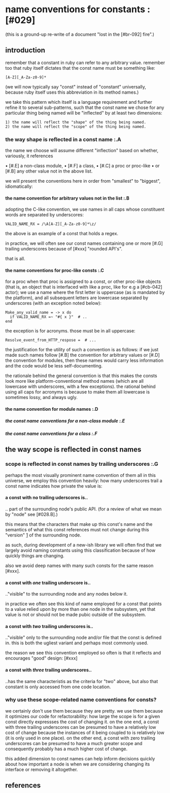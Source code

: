 # name conventions for constants :[#029]

(this is a ground-up re-write of a document "lost in the [#br-092] fire".)

## introduction

remember that a constant in ruby can refer to any arbitrary value.
remember too that ruby itself dictates that the const name must be
something like:

    [A-Z][_A-Za-z0-9]*

(we will now typically say "const" instead of "constant" universally,
because ruby itself uses this abbreviation in its method names.)


we take this pattern which itself is a language requirement and further
refine it to several sub-patterns, such that the const name we chose for
any particular thing being named will be "inflected" by at least two
dimensions:

    1) the name will reflect the "shape" of the thing being named.
    2) the name will reflect the "scope" of the thing being named.


### the way shape is reflected in a const name :.A

the name we choose will assume different "inflection" based on whether,
variously, it references

  • [#.E] a non-class module,
  • [#.F] a class,
  • [#.C] a proc or proc-like
  • or [#.B] any other value not in the above list.

we will present the conventions here in order from "smallest" to "biggest",
idiomatically:




#### the name convention for arbitrary values not in the list :.B

adopting the C-like convention, we use names in all caps whose
constituent words are separated by underscores:

    VALID_NAME_RX = /\A[A-Z][_A-Za-z0-9]*\z/

the above is an example of a const that holds a regex.

in practice, we will often see our const names containing one or more
[#.G] trailing underscores because of [#xxx] "rounded API's".

that is all.




#### the name conventions for proc-like consts :.C


for a proc when that proc is assigned to a const, or other proc-like
objects (that is, an object that is interfaced with like a proc, like
for e.g a [#cb-042] actor); we use a name where the first letter is
uppercase (as is mandated by the platform), and all subsequent letters
are lowercase separated by underscores (with an exception noted
below):

    Make_any_valid_name = -> x do
      if VALID_NAME_RX =~ "#{ x }"  # ..
    end

the exception is for acronyms. those must be in all uppercase:

    Resolve_event_from_HTTP_respose =  # ...


the justification for the utility of such a convention is as follows: if
we just made such names follow [#.B] the convention for arbitrary
values or [#.D] the convention for modules, then these names would carry
less information and the code would be less self-documenting.

the rationale behind the general convention is that this makes the
consts look more like platform-conventional method names (which are all
lowercase with underscores, with a few exceptions). the rational
behind using all caps for acronyms is because to make them all lowercase
is sometimes lossy, and always ugly.




#### the name convention for module names :.D




##### the const name conventions for a non-class module :.E




##### the const name conventions for a class :.F




## the way scope is reflected in const names



### scope is reflected in const names by trailing underscores :.G

perhaps the most visually prominent name convention of them all in this
universe, we employ this convention heavily: how many underscores trail
a const name indicates how private the value is:



#### a const with no trailing uderscores is..

.. part of the surrounding node's public API. (for a review of what we
mean by "node" see [#028.B].)

this means that the characters that make up this const's name and the
semantics of what this const references must not change during this
"version" [1][1] of the surrounding node.

as such, during development of a new-ish library we will often find that
we largely avoid naming constants using this classification because of
how quickly things are changing.

also we avoid deep names with many such consts for the same reason
[#xxx].



#### a const with *one* trailing underscore is..

.."visible" to the surrounding node and any nodes below it.

in practice we often see this kind of name employed for a const that
points to a value relied upon by more than one node in the subsystem,
yet that value is not or should not be made pubic outside of the
subsystem.



#### a const with *two* trailing underscores is..

.."visible" only to the surrounding node and/or file that the const is
defined in. this is both the ugliest variant and perhaps most commonly
used.

the reason we see this convention employed so often is that it reflects
and encourages "good" design: [#xxx]



#### a const with *three* trailing underscores..

..has the same characteristis as the criteria for "two" above, but also
that constant is only accessed from one code location.



### why use these scope-related name conventions for consts?

we certainly don't use them because they are pretty. we use them because
it optimizes our code for refactorability: how large the scope is for a
given const directly expressses the cost of changing it. on the one
end, a const with three trailing underscores can be presumed to have a
relatively low cost of change because the instances of it being coupled
to is relatively low (it is only used in one place). on the other end, a
const with zero trailing underscores can be presumed to have a much
greater scope and consequently probably has a much higher cost of
change.

this added dimension to const names can help inform decisions quickly
about how important a node is when we are considering changing its
interface or removing it altogether.




## references

[1]: http://semver.org
